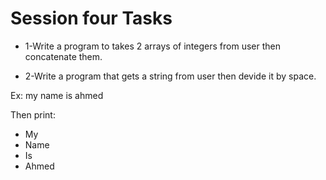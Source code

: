 # Session four Tasks

- 1-Write a program to takes 2 arrays of integers from user then concatenate them.
  
- 2-Write a program that gets a string from user then devide it by space.
  
 Ex: my name is ahmed 
 
Then print:

 - My
 - Name
 - Is
 - Ahmed
